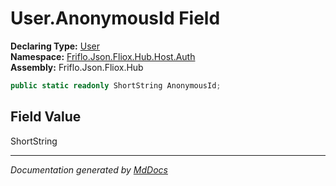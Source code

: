 ﻿<!--  
  <auto-generated>   
    The contents of this file were generated by a tool.  
    Changes to this file may be list if the file is regenerated  
  </auto-generated>   
-->

# User.AnonymousId Field

**Declaring Type:** [User](../index.md)  
**Namespace:** [Friflo.Json.Fliox.Hub.Host.Auth](../../index.md)  
**Assembly:** Friflo.Json.Fliox.Hub

```csharp
public static readonly ShortString AnonymousId;
```

## Field Value

ShortString

___

*Documentation generated by [MdDocs](https://github.com/ap0llo/mddocs)*
